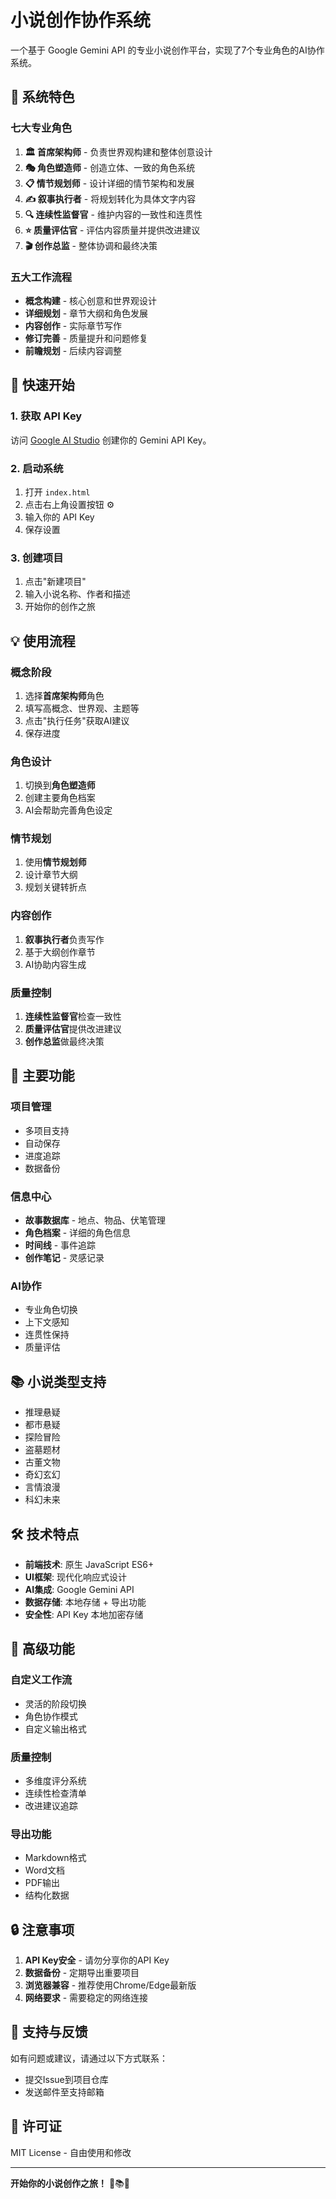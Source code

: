 # 小说创作协作系统

一个基于 Google Gemini API 的专业小说创作平台，实现了7个专业角色的AI协作系统。

## 🎯 系统特色

### 七大专业角色
1. **🏛️ 首席架构师** - 负责世界观构建和整体创意设计
2. **🎭 角色塑造师** - 创造立体、一致的角色系统
3. **📋 情节规划师** - 设计详细的情节架构和发展
4. **✍️ 叙事执行者** - 将规划转化为具体文字内容
5. **🔍 连续性监督官** - 维护内容的一致性和连贯性
6. **⭐ 质量评估官** - 评估内容质量并提供改进建议
7. **🎬 创作总监** - 整体协调和最终决策

### 五大工作流程
- **概念构建** - 核心创意和世界观设计
- **详细规划** - 章节大纲和角色发展
- **内容创作** - 实际章节写作
- **修订完善** - 质量提升和问题修复
- **前瞻规划** - 后续内容调整

## 🚀 快速开始

### 1. 获取 API Key
访问 [Google AI Studio](https://makersuite.google.com/app/apikey) 创建你的 Gemini API Key。

### 2. 启动系统
1. 打开 `index.html`
2. 点击右上角设置按钮 ⚙️
3. 输入你的 API Key
4. 保存设置

### 3. 创建项目
1. 点击"新建项目"
2. 输入小说名称、作者和描述
3. 开始你的创作之旅

## 💡 使用流程

### 概念阶段
1. 选择**首席架构师**角色
2. 填写高概念、世界观、主题等
3. 点击"执行任务"获取AI建议
4. 保存进度

### 角色设计
1. 切换到**角色塑造师**
2. 创建主要角色档案
3. AI会帮助完善角色设定

### 情节规划
1. 使用**情节规划师**
2. 设计章节大纲
3. 规划关键转折点

### 内容创作
1. **叙事执行者**负责写作
2. 基于大纲创作章节
3. AI协助内容生成

### 质量控制
1. **连续性监督官**检查一致性
2. **质量评估官**提供改进建议
3. **创作总监**做最终决策

## 🎨 主要功能

### 项目管理
- 多项目支持
- 自动保存
- 进度追踪
- 数据备份

### 信息中心
- **故事数据库** - 地点、物品、伏笔管理
- **角色档案** - 详细的角色信息
- **时间线** - 事件追踪
- **创作笔记** - 灵感记录

### AI协作
- 专业角色切换
- 上下文感知
- 连贯性保持
- 质量评估

## 📚 小说类型支持

- 推理悬疑
- 都市悬疑
- 探险冒险
- 盗墓题材
- 古董文物
- 奇幻玄幻
- 言情浪漫
- 科幻未来

## 🛠️ 技术特点

- **前端技术**: 原生 JavaScript ES6+
- **UI框架**: 现代化响应式设计
- **AI集成**: Google Gemini API
- **数据存储**: 本地存储 + 导出功能
- **安全性**: API Key 本地加密存储

## 📖 高级功能

### 自定义工作流
- 灵活的阶段切换
- 角色协作模式
- 自定义输出格式

### 质量控制
- 多维度评分系统
- 连续性检查清单
- 改进建议追踪

### 导出功能
- Markdown格式
- Word文档
- PDF输出
- 结构化数据

## 🔒 注意事项

1. **API Key安全** - 请勿分享你的API Key
2. **数据备份** - 定期导出重要项目
3. **浏览器兼容** - 推荐使用Chrome/Edge最新版
4. **网络要求** - 需要稳定的网络连接

## 🤝 支持与反馈

如有问题或建议，请通过以下方式联系：
- 提交Issue到项目仓库
- 发送邮件至支持邮箱

## 📄 许可证

MIT License - 自由使用和修改

---

**开始你的小说创作之旅！** 🚀📚✨
